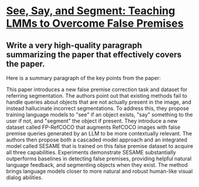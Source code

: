 # [See, Say, and Segment: Teaching LMMs to Overcome False Premises](https://arxiv.org/abs/2312.08366)

## Write a very high-quality paragraph summarizing the paper that effectively covers the paper.

 Here is a summary paragraph of the key points from the paper:

This paper introduces a new false premise correction task and dataset for referring segmentation. The authors point out that existing methods fail to handle queries about objects that are not actually present in the image, and instead hallucinate incorrect segmentations. To address this, they propose training language models to "see" if an object exists, "say" something to the user if not, and "segment" the object if present. They introduce a new dataset called FP-RefCOCO that augments RefCOCO images with false premise queries generated by an LLM to be more contextually relevant. The authors then propose both a cascaded model approach and an integrated model called SESAME that is trained on this false premise dataset to acquire all three capabilities. Experiments demonstrate SESAME substantially outperforms baselines in detecting false premises, providing helpful natural language feedback, and segmenting objects when they exist. The method brings language models closer to more natural and robust human-like visual dialog abilities.
